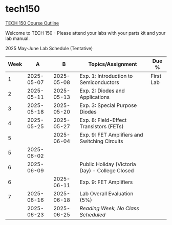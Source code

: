 # tech150

[TECH 150 Course Outline](https://humber.ca/transferoptions/course-outlines/outline.html?code=TECH%20150)

Welcome to TECH 150 - Please attend your labs with your parts kit and your lab manual.

2025 May-June Lab Schedule (Tentative)

|Week|A         |B         |Topics/Assignment                                                                                         | Due %               |
|----|----------|----------|----------------------------------------------------------------------------------------------------------|---------------------|
|1   |2025-05-07|2025-05-08|Exp. 1: Introduction to Semiconductors                                                                    |First Lab            |
|2   |2025-05-11|2025-05-13|Exp. 2: Diodes and Applications                                                                           |                     |
|3   |2025-05-18|2025-05-20|Exp. 3: Special Purpose Diodes                                                                            |                     |
|4   |2025-05-25|2025-05-27|Exp. 8: Field-Effect Transistors (FETs)                                                                   |                     |
|5   |          |2025-06-04|Exp. 9: FET Amplifiers and Switching Circuits                                                             |                     |
|5   |2025-06-02|          |                                                                                                          |                     |
|6   |2025-06-09|          |Public Holiday (Victoria Day) - College Closed
|6   |          |2025-06-11|Exp. 9: FET Amplifiers                                                                                    |                     |
|7   |2025-06-16|2025-06-18|Lab Overall Evaluation (5%)                                                                               |                     |
|    |2025-06-23|2025-06-25|*Reading Week, No Class Scheduled*                                                                        |                     |

